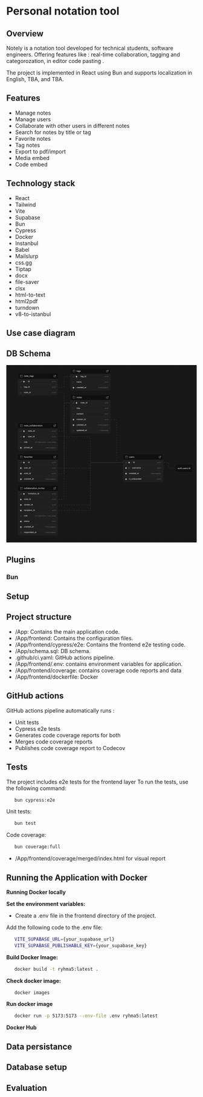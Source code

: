 # Personal notation tool

## Overview
Notely is a notation tool developed for technical students, software engineers. Offering features like : real-time collaboration, tagging and categorozation, in editor code pasting .

The project is implemented in React using Bun and supports localization in English, TBA, and TBA.
## Features
- Manage notes
- Manage users
- Collaborate with other users in different notes
- Search for notes by title or tag
- Favorite notes
- Tag notes 
- Export to pdf/import
- Media embed
- Code embed

## Technology stack
- React
- Tailwind
- Vite
- Supabase
- Bun
- Cypress
- Docker
- Instanbul
- Babel
- Mailslurp
- css.gg
- Tiptap
- docx
- file-saver
- clsx
- html-to-text
- html2pdf
- turndown
- v8-to-istanbul

## Use case diagram

## DB Schema
![alt text](/resources/image.jpg)
## Plugins

### Bun

## Setup

## Project structure
- /App: Contains the main application code.
- /App/frontend: Contains the configuration files.
- /App/frontend/cypress/e2e: Contains the frontend e2e testing code.
- /App/schema.sql: DB schema.
- .github/ci.yaml: GitHub actions pipeline.
- /App/frontend/.env: contains environment variables for application.
- /App/frontend/coverage: contains coverage code reports and data
- /App/frontend/dockerfile: Docker


## GitHub actions
GitHub actions pipeline automatically runs :
- Unit tests
- Cypress e2e tests
- Generates code coverage reports for both
- Merges code coverage reports
- Publishes code coverage report to Codecov

## Tests
The project includes e2e tests for the frontend layer To run the tests, use the following command:
   ```sh
      bun cypress:e2e
```
Unit tests:
   ```sh
      bun test
```
Code coverage:
   ```sh
      bun coverage:full
```
- /App/frontend/coverage/merged/index.html for visual report

## Running the Application with Docker
**Running Docker locally**

**Set the environment variables:**

- Create a .env file in the frontend directory of the project.

Add the following code to the .env file:
```sh
   VITE_SUPABASE_URL={your_supabase_url}
   VITE_SUPABASE_PUBLISHABLE_KEY={your_supabase_key}
```

**Build Docker Image:**
   
   ```sh
      docker build -t ryhma5:latest .
   ```
**Check docker image:**
   
   ```sh
      docker images
   ```

**Run docker image**

   ```sh
      docker run -p 5173:5173 --env-file .env ryhma5:latest
   ```

**Docker Hub**
   

## Data persistance

## Database setup

## Evaluation

